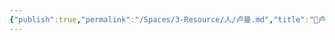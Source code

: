 ```yaml
---
{"publish":true,"permalink":"/Spaces/3-Resource/人/卢曼.md","title":"🧑卢曼","created":"2022-08-05","modified":"2023-03-14","published":"2025-07-09T18:45:18.029+08:00","cssclasses":""}
---
```



